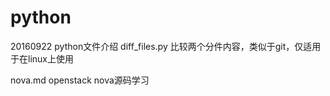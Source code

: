 # python
20160922
python文件介绍
diff_files.py   比较两个分件内容，类似于git，仅适用于在linux上使用




nova.md  openstack nova源码学习
